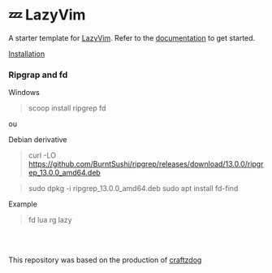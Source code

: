 # 💤 LazyVim

A starter template for [LazyVim](https://github.com/LazyVim/LazyVim).
Refer to the [documentation](https://lazyvim.github.io/installation) to get started.

[Installation]("https://www.lazyvim.org/installation")

### Ripgrap and fd

Windows

> scoop install ripgrep fd

ou

Debian derivative

> curl -LO https://github.com/BurntSushi/ripgrep/releases/download/13.0.0/ripgrep_13.0.0_amd64.deb

> sudo dpkg -i ripgrep_13.0.0_amd64.deb
> sudo apt install fd-find

Example

> fd lua
> rg lazy

<br>
<br>

This repository was based on the production of [craftzdog]('https://github.com/craftzdog')